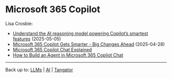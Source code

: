 # Microsoft 365 Copilot

Lisa Crosbie:
- [Understand the AI reasoning model powering Copilot’s smartest features](understand-the-ai-reasoning-model.md) (2025-05-05)
- [Microsoft 365 Copilot Gets Smarter - Big Changes Ahead](ms365-copilot-gets-smarter.md) (2025-04-28)
- [Microsoft 365 Copilot Chat Explained](ms365-copilot-chat-explained.md)
- [How to Build an Agent in Microsoft 365 Copilot Chat](how-to-build-an-agent-chat.md)

----

Back up to: [LLMs](../index.md) | [AI](../../index.md) | [Tangator](../../../index.md)
